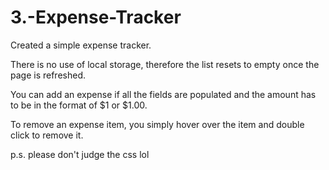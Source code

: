 # 3.-Expense-Tracker

Created a simple expense tracker.

There is no use of local storage, therefore the list resets to empty once the page is refreshed.

You can add an expense if all the fields are populated and the amount has to be in the format of $1 or $1.00.

To remove an expense item, you simply hover over the item and double click to remove it.

p.s. please don't judge the css lol

